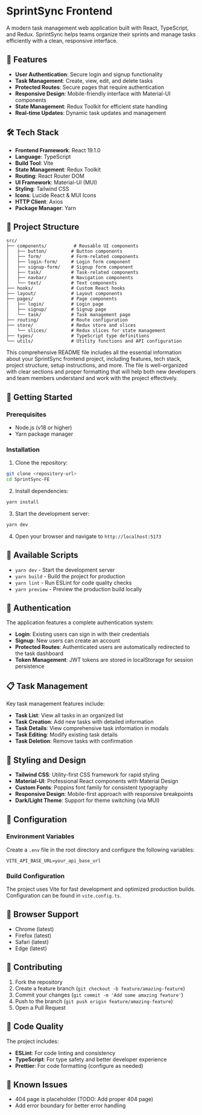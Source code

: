 # SprintSync Frontend

A modern task management web application built with React, TypeScript, and Redux. SprintSync helps teams organize their sprints and manage tasks efficiently with a clean, responsive interface.

## 🚀 Features

- **User Authentication**: Secure login and signup functionality
- **Task Management**: Create, view, edit, and delete tasks
- **Protected Routes**: Secure pages that require authentication
- **Responsive Design**: Mobile-friendly interface with Material-UI components
- **State Management**: Redux Toolkit for efficient state handling
- **Real-time Updates**: Dynamic task updates and management

## 🛠️ Tech Stack

- **Frontend Framework**: React 19.1.0
- **Language**: TypeScript
- **Build Tool**: Vite
- **State Management**: Redux Toolkit
- **Routing**: React Router DOM
- **UI Framework**: Material-UI (MUI)
- **Styling**: Tailwind CSS
- **Icons**: Lucide React & MUI Icons
- **HTTP Client**: Axios
- **Package Manager**: Yarn

## 📁 Project Structure

```
src/
├── components/          # Reusable UI components
│   ├── button/         # Button components
│   ├── form/           # Form-related components
│   ├── login-form/     # Login form component
│   ├── signup-form/    # Signup form component
│   ├── task/           # Task-related components
│   ├── navbar/         # Navigation components
│   └── text/           # Text components
├── hooks/              # Custom React hooks
├── layout/             # Layout components
├── pages/              # Page components
│   ├── login/          # Login page
│   ├── signup/         # Signup page
│   └── task/           # Task management page
├── routing/            # Route configuration
├── store/              # Redux store and slices
│   └── slices/         # Redux slices for state management
├── types/              # TypeScript type definitions
└── utils/              # Utility functions and API configuration
```

This comprehensive README file includes all the essential information about your SprintSync frontend project, including features, tech stack, project structure, setup instructions, and more. The file is well-organized with clear sections and proper formatting that will help both new developers and team members understand and work with the project effectively.

## 🚦 Getting Started

### Prerequisites

- Node.js (v18 or higher)
- Yarn package manager

### Installation

1. Clone the repository:
```bash
git clone <repository-url>
cd SprintSync-FE
```

2. Install dependencies:
```bash
yarn install
```

3. Start the development server:
```bash
yarn dev
```

4. Open your browser and navigate to `http://localhost:5173`

## 📜 Available Scripts

- `yarn dev` - Start the development server
- `yarn build` - Build the project for production
- `yarn lint` - Run ESLint for code quality checks
- `yarn preview` - Preview the production build locally

## 🔐 Authentication

The application features a complete authentication system:

- **Login**: Existing users can sign in with their credentials
- **Signup**: New users can create an account
- **Protected Routes**: Authenticated users are automatically redirected to the task dashboard
- **Token Management**: JWT tokens are stored in localStorage for session persistence

## 📋 Task Management

Key task management features include:

- **Task List**: View all tasks in an organized list
- **Task Creation**: Add new tasks with detailed information
- **Task Details**: View comprehensive task information in modals
- **Task Editing**: Modify existing task details
- **Task Deletion**: Remove tasks with confirmation

## 🎨 Styling and Design

- **Tailwind CSS**: Utility-first CSS framework for rapid styling
- **Material-UI**: Professional React components with Material Design
- **Custom Fonts**: Poppins font family for consistent typography
- **Responsive Design**: Mobile-first approach with responsive breakpoints
- **Dark/Light Theme**: Support for theme switching (via MUI)

## 🔧 Configuration

### Environment Variables

Create a `.env` file in the root directory and configure the following variables:

```env
VITE_API_BASE_URL=your_api_base_url
```

### Build Configuration

The project uses Vite for fast development and optimized production builds. Configuration can be found in `vite.config.ts`.

## 📱 Browser Support

- Chrome (latest)
- Firefox (latest)
- Safari (latest)
- Edge (latest)

## 🤝 Contributing

1. Fork the repository
2. Create a feature branch (`git checkout -b feature/amazing-feature`)
3. Commit your changes (`git commit -m 'Add some amazing feature'`)
4. Push to the branch (`git push origin feature/amazing-feature`)
5. Open a Pull Request

## 📝 Code Quality

The project includes:

- **ESLint**: For code linting and consistency
- **TypeScript**: For type safety and better developer experience
- **Prettier**: For code formatting (configure as needed)

## 🐛 Known Issues

- 404 page is placeholder (TODO: Add proper 404 page)
- Add error boundary for better error handling
